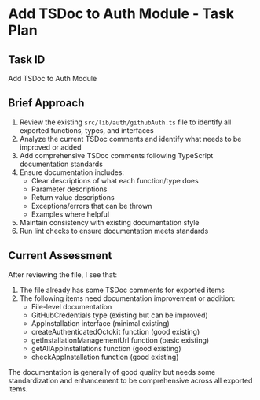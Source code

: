 # Add TSDoc to Auth Module - Task Plan

## Task ID
Add TSDoc to Auth Module

## Brief Approach
1. Review the existing `src/lib/auth/githubAuth.ts` file to identify all exported functions, types, and interfaces
2. Analyze the current TSDoc comments and identify what needs to be improved or added
3. Add comprehensive TSDoc comments following TypeScript documentation standards
4. Ensure documentation includes:
   - Clear descriptions of what each function/type does
   - Parameter descriptions
   - Return value descriptions
   - Exceptions/errors that can be thrown
   - Examples where helpful
5. Maintain consistency with existing documentation style
6. Run lint checks to ensure documentation meets standards

## Current Assessment
After reviewing the file, I see that:

1. The file already has some TSDoc comments for exported items
2. The following items need documentation improvement or addition:
   - File-level documentation
   - GitHubCredentials type (existing but can be improved)
   - AppInstallation interface (minimal existing)
   - createAuthenticatedOctokit function (good existing)
   - getInstallationManagementUrl function (basic existing)
   - getAllAppInstallations function (good existing)
   - checkAppInstallation function (good existing)

The documentation is generally of good quality but needs some standardization and enhancement to be comprehensive across all exported items.